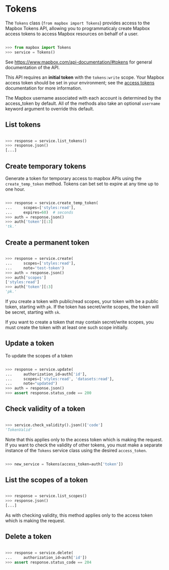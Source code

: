# Tokens

The `Tokens` class (`from mapbox import Tokens`) provides
access to the Mapbox Tokens API, allowing you to programmaticaly create
Mapbox access tokens to access Mapbox resources on behalf of a user.

```python

>>> from mapbox import Tokens
>>> service = Tokens()

```

See https://www.mapbox.com/api-documentation/#tokens for general documentation of the API.

This API requires an **initial token** with the `tokens:write` scope.
Your Mapbox access token should be set in your environment;
see the [access tokens](access_tokens.md) documentation for more information.

The Mapbox username associated with each account is determined by the access_token by default. All of the methods also take an optional `username` keyword argument to override this default.

## List tokens

```python

>>> response = service.list_tokens()
>>> response.json()
[...]

```

## Create temporary tokens

Generate a token for temporary access to mapbox APIs using the 
`create_temp_token` method.  Tokens can bet set to expire at any time up to one hour.

```python

>>> response = service.create_temp_token(
...     scopes=['styles:read'],
...     expires=60)  # seconds
>>> auth = response.json()
>>> auth['token'][:3]
'tk.'

```


## Create a permanent token


```python

>>> response = service.create(
...     scopes=['styles:read'],
...     note='test-token')
>>> auth = response.json()
>>> auth['scopes']
['styles:read']
>>> auth['token'][:3]
'pk.'

```

If you create a token with public/read scopes, your token with be a public token, starting with `pk`. If the token has secret/write scopes, the token will be secret, starting with `sk`.

If you want to create a token that may contain secret/write scopes, you must create the token with at least one such scope initially.

## Update a token

To update the scopes of a token

```python

>>> response = service.update(
...     authorization_id=auth['id'],
...     scopes=['styles:read', 'datasets:read'],
...     note="updated")
>>> auth = response.json()
>>> assert response.status_code == 200


```

## Check validity of a token

```python

>>> service.check_validity().json()['code']
'TokenValid'

```

Note that this applies only to the access token which is making the request.
If you want to check the validity of other tokens, you must make a separate instance of the `Tokens` service class using the desired `access_token`.

```python

>>> new_service = Tokens(access_token=auth['token'])

```

## List the scopes of a token

```python

>>> response = service.list_scopes()
>>> response.json()
[...]

```

As with checking validity, this method applies only to the access token which is making the request.


## Delete a token

```python

>>> response = service.delete(
...     authorization_id=auth['id'])
>>> assert response.status_code == 204

```


